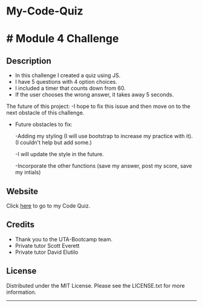 # My-Code-Quiz

# # Module 4 Challenge


## Description
- In this challenge I created a quiz using JS.
- I have 5 questions with 4 option choices.
- I included a timer that counts down from 60.
- If the user chooses the wrong answer, it takes away 5 seconds.

The future of this project:
-I hope to fix this issue and then move on to the next obstacle of this challenge.  
- Future obstacles to fix:

    -Adding my styling (I will use bootstrap to increase my practice with it). (I couldn't help but add some.) 

    -I will update the style in the future.

    -Incorporate the other functions (save my answer, post my score, save my intials)

## Website 
Click [here](https://blksmk8483.github.io/My-Code-Quiz/) to go to my Code Quiz. 


## Credits
- Thank you to the UTA-Bootcamp team.
- Private tutor Scott Everett
- Private tutor David Elutilo

## License

Distributed under the MIT License. Please see the LICENSE.txt for more information.

---

